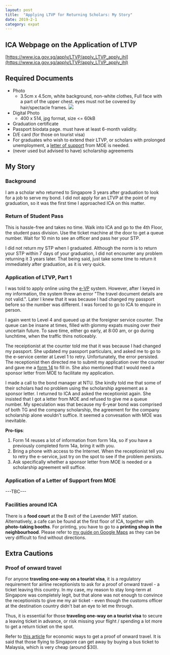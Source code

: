 ```yaml
---
layout: post
title:  "Applying LTVP for Returning Scholars: My Story"
date: 2019-2-1
category: expat
---
```

## ICA Webpage on the Application of LTVP
[https://www.ica.gov.sg/apply/LTVP/apply_LTVP_apply_ihl](https://www.ica.gov.sg/apply/LTVP/apply_LTVP_apply_ihl)

## Required Documents
* Photo
  * 3.5cm x 4.5cm, white background, non-white clothes, Full face with a part of the upper chest. eyes must not be covered by hair/spectacle frames. 
  ![](/organizedchaos/public/portrait.png)
* Digital Photo
  * 400 x 514, jpg format, size <= 60kB
* Graduation certificate
* Passport biodata page. must have at least 6-month validity.
* D/E card (for those on tourist visa)
* For graduates who wish to extend their LTVP, or scholars with prolonged unemployment, a [letter of support](https://tgonline.moe.gov.sg/docs/F-UnemploymentAndLTVP%20Extension.pdf) from MOE is needed.
* (never used but advised to have) scholarship agreements

## My Story

### Background
I am a scholar who returned to Singapore 3 years after graduation to look for a job to serve my bond. I did not apply for an LTVP at the point of my graduation, so it was the first time I approached ICA on this matter.

### Return of Student Pass
This is hassle-free and takes no time. Walk into ICA and go to the 4th Floor, the student pass division. Use the ticket machine at the door to get a queue number. Wait for 10 min to see an officer and pass her your STP.

I did not return my STP when I graduated. Although the norm is to return your STP within 7 days of your graduation, I did not encounter any problem returning it 3 years later. That being said, just take some time to return it immediately after graduation, as it is very quick.

### Application of LTVP, Part 1
I was told to apply online using the [e-VP](https://eservices.ica.gov.sg/esvclandingpage/evp) system. However, after I keyed in my information, the system threw an error "The travel document details are not valid.". Later I knew that it was because I had changed my passport before so the number was different. I was forced to go to ICA to enquire in person.

I again went to Level 4 and queued up at the foreigner service counter. The queue can be insane at times, filled with glommy expats musing over their uncertain future. To save time, either go early, at 8:00 am, or go during lunchtime, when the traffic thins noticeably.

The receiptionist at the counter told me that it was because I had changed my passport. She updated my passport particulars, and asked me to go to the e-service center at Level 1 to retry. Unfortunately, the error persisted. The receptionist then directed me to submit my application over the counter and gave me a [form 14](https://www.ica.gov.sg/cms/files/forms/Form14.pdf) to fill in. She also mentioned that I would need a sponsor letter from MOE to facilitate my application.

I made a call to the bond manager at NTU. She kindly told me that some of their scholars had no problem using the scholarship agreement as a sponsor letter. I returned to ICA and asked the receptionist again. She insisted that I got a letter from MOE and refused to give me a queue number. My speculation was that because my 6-year bond was comprised of both TG and the company scholarship, the agreement for the company scholarship alone wouldn't suffice. It seemed a convesation with MOE was inevitable.

__Pro-tips__: 
1. Form 14 reuses a lot of information from form 14a, so if you have a previously completed form 14a, bring it with you. 
2. Bring a phone with access to the Internet. When the receptionist tell you to retry the e-service, just try on the spot to see if the problem persists. 
3. Ask specifically whether a sponsor letter from MOE is needed or a scholarship agreement will suffice. 


### Application of a Letter of Support from MOE
---TBC---

### Facilities around ICA
There is a **food court** at the B exit of the Lavender MRT station. Alternatively, a cafe can be found at the first floor of ICA, together with **photo-taking booths**. For printing, you have to go to a **printing shop in the neighbourhood**. Please refer to [my guide on Google Maps](https://goo.gl/maps/484idruqves) as they can be very difficult to find without directions.

## Extra Cautions
### Proof of onward travel
For anyone __traveling one-way on a tourist visa__, it is a regulatory requirement for airline receptionists to ask for a proof of onward travel - a ticket leaving this country. In my case, my reason to stay long-term at Singapore was completely legit, but that alone was not enough to convince the receptionists to give me my air ticket - even though the customs officer at the destination country didn't bat an eye to let me through. 

Thus, it is essential for those __traveling one-way on a tourist visa__ to secure a leaving ticket in advance, or risk missing your flight / spending a lot more to get a return ticket on the spot.

Refer to [this article](https://expertvagabond.com/proof-of-onward-travel/) for economic ways to get a proof of onward travel. It is said that those flying to Singapore can get away by buying a bus ticket to Malaysia, which is very cheap (around $30).

